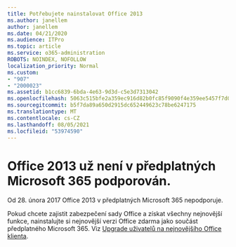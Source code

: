 ```yaml
---
title: Potřebujete nainstalovat Office 2013
ms.author: janellem
author: janellem
ms.date: 04/21/2020
ms.audience: ITPro
ms.topic: article
ms.service: o365-administration
ROBOTS: NOINDEX, NOFOLLOW
localization_priority: Normal
ms.custom:
- "907"
- "2000023"
ms.assetid: b1cc6839-6bda-4e63-9d3d-c5e3d7313042
ms.openlocfilehash: 5063c515bfe2a359ec916d82b0fc85f9090f4e359ee5457f7d007693b71f7a06
ms.sourcegitcommit: b5f7da89a650d2915dc652449623c78be6247175
ms.translationtype: MT
ms.contentlocale: cs-CZ
ms.lasthandoff: 08/05/2021
ms.locfileid: "53974590"
---
```

# <a name="office-2013-is-no-longer-supported-in-microsoft-365-subscriptions"></a>Office 2013 už není v předplatných Microsoft 365 podporován.

Od 28. února 2017 Office 2013 v předplatných Microsoft 365 nepodporuje.
  
Pokud chcete zajistit zabezpečení sady Office a získat všechny nejnovější funkce, nainstalujte si nejnovější verzi Office zdarma jako součást předplatného Microsoft 365. Viz [Upgrade uživatelů na nejnovějšího Office klienta](https://docs.microsoft.com/microsoft-365/admin/setup/upgrade-users-to-latest-office-client).
  